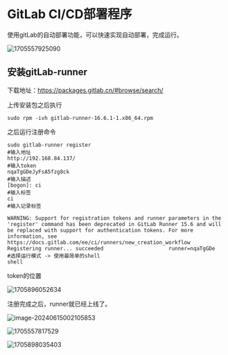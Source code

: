 # GitLab CI/CD部署程序

使用gitLab的自动部署功能，可以快速实现自动部署，完成运行。

![1705557925090](https://fastly.jsdelivr.net/gh/LetengZzz/img@main/tc2/img202406142346689.png)

## 安装gitLab-runner

下载地址：<https://packages.gitlab.cn/#browse/search/>

上传安装包之后执行

```shell
sudo rpm -ivh gitlab-runner-16.6.1-1.x86_64.rpm
```

之后运行注册命令

```
sudo gitlab-runner register
#输入地址
http://192.168.84.137/
#输入token 
nqaTgGDeJyFsA5fzg8ck
#输入描述
[bogon]: ci
#输入标签
ci
#输入记录标签

WARNING: Support for registration tokens and runner parameters in the 'register' command has been deprecated in GitLab Runner 15.6 and will be replaced with support for authentication tokens. For more information, see https://docs.gitlab.com/ee/ci/runners/new_creation_workflow 
Registering runner... succeeded                     runner=nqaTgGDe
#选择运行模式 -> 使用最简单的shell
shell
```

token的位置

![1705896052634](https://fastly.jsdelivr.net/gh/LetengZzz/img@main/tc2/img202412031112449.png)

注册完成之后，runner就已经上线了。

![image-20240615002105853](https://fastly.jsdelivr.net/gh/LetengZzz/img@main/tc2/img202406150021351.png)

![1705557817529](https://fastly.jsdelivr.net/gh/LetengZzz/img@main/tc2/img202412031113473.png)

![1705898035403](https://fastly.jsdelivr.net/gh/LetengZzz/img@main/tc2/img202412031113413.png)




